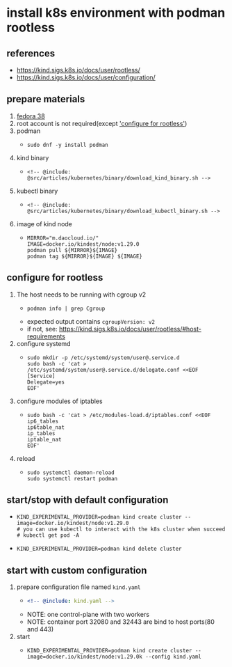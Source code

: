 # install k8s environment with podman rootless

## references

* https://kind.sigs.k8s.io/docs/user/rootless/
* https://kind.sigs.k8s.io/docs/user/configuration/

## prepare materials

1. [fedora 38](#) <!-- TODO installation doc in linux category -->
2. root account is not required(except ['configure for rootless'](#configure-for-rootless))
3. podman
    * ```shell
      sudo dnf -y install podman
      ```
4. kind binary
    * ```shell
      <!-- @include: @src/articles/kubernetes/binary/download_kind_binary.sh -->
      ```
5. kubectl binary
    * ```shell
      <!-- @include: @src/articles/kubernetes/binary/download_kubectl_binary.sh -->
      ```
6. image of kind node
    * ```shell
      MIRROR="m.daocloud.io/"
      IMAGE=docker.io/kindest/node:v1.29.0
      podman pull ${MIRROR}${IMAGE}
      podman tag ${MIRROR}${IMAGE} ${IMAGE}
      ```

## configure for rootless
1. The host needs to be running with cgroup v2
    * ```shell
      podman info | grep Cgroup
      ```
    * expected output contains `cgroupVersion: v2`
    * if not, see: https://kind.sigs.k8s.io/docs/user/rootless/#host-requirements
2. configure systemd
    * ```shell
      sudo mkdir -p /etc/systemd/system/user@.service.d
      sudo bash -c 'cat > /etc/systemd/system/user@.service.d/delegate.conf <<EOF
      [Service]
      Delegate=yes
      EOF'
      ```
3. configure modules of iptables
    * ```shell
      sudo bash -c 'cat > /etc/modules-load.d/iptables.conf <<EOF
      ip6_tables
      ip6table_nat
      ip_tables
      iptable_nat
      EOF'
      ```
4. reload
    * ```shell
      sudo systemctl daemon-reload
      sudo systemctl restart podman
      ```

## start/stop with default configuration

* ```shell
  KIND_EXPERIMENTAL_PROVIDER=podman kind create cluster --image=docker.io/kindest/node:v1.29.0
  # you can use kubectl to interact with the k8s cluster when succeed
  # kubectl get pod -A
  ```
* ```shell
  KIND_EXPERIMENTAL_PROVIDER=podman kind delete cluster
  ```

## start with custom configuration
1. prepare configuration file named `kind.yaml`
    * ```yaml
      <!-- @include: kind.yaml -->
      ```
    * NOTE: one control-plane with two workers
    * NOTE: container port 32080 and 32443 are bind to host ports(80 and 443)
2. start
    * ```shell
      KIND_EXPERIMENTAL_PROVIDER=podman kind create cluster --image=docker.io/kindest/node:v1.29.0k --config kind.yaml
      ```
